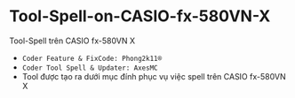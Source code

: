 # Tool-Spell-on-CASIO-fx-580VN-X
Tool-Spell trên CASIO fx-580VN X
- `Coder Feature & FixCode: Phong2k11®`
- `Coder Tool Spell & Updater: AxesMC`
- Tool được tạo ra dưới mục đính phục vụ việc spell trên CASIO fx-580VN X
